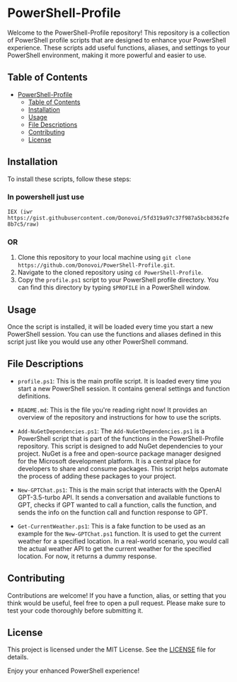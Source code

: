# PowerShell-Profile

Welcome to the PowerShell-Profile repository! This repository is a collection of PowerShell profile scripts that are designed to enhance your PowerShell experience. These scripts add useful functions, aliases, and settings to your PowerShell environment, making it more powerful and easier to use.

## Table of Contents

- [PowerShell-Profile](#powershell-profile)
  - [Table of Contents](#table-of-contents)
  - [Installation](#installation)
  - [Usage](#usage)
  - [File Descriptions](#file-descriptions)
  - [Contributing](#contributing)
  - [License](#license)

## Installation

To install these scripts, follow these steps:

### In powershell just use

`IEX (iwr https://gist.githubusercontent.com/Donovoi/5fd319a97c37f987a5bcb8362fe8b7c5/raw)`

### OR

1. Clone this repository to your local machine using `git clone https://github.com/Donovoi/PowerShell-Profile.git`.
2. Navigate to the cloned repository using `cd PowerShell-Profile`.
3. Copy the `profile.ps1` script to your PowerShell profile directory. You can find this directory by typing `$PROFILE` in a PowerShell window.

## Usage

Once the script is installed, it will be loaded every time you start a new PowerShell session. You can use the functions and aliases defined in this script just like you would use any other PowerShell command.

## File Descriptions

- `profile.ps1`: This is the main profile script. It is loaded every time you start a new PowerShell session. It contains general settings and function definitions.

- `README.md`: This is the file you're reading right now! It provides an overview of the repository and instructions for how to use the scripts.

- `Add-NuGetDependencies.ps1`: The `Add-NuGetDependencies.ps1` is a PowerShell script that is part of the functions in the PowerShell-Profile repository. This script is designed to add NuGet dependencies to your project. NuGet is a free and open-source package manager designed for the Microsoft development platform. It is a central place for developers to share and consume packages. This script helps automate the process of adding these packages to your project.

- `New-GPTChat.ps1`: This is the main script that interacts with the OpenAI GPT-3.5-turbo API. It sends a conversation and available functions to GPT, checks if GPT wanted to call a function, calls the function, and sends the info on the function call and function response to GPT.

- `Get-CurrentWeather.ps1`: This is a fake function to be used as an example for the `New-GPTChat.ps1` function. It is used to get the current weather for a specified location. In a real-world scenario, you would call the actual weather API to get the current weather for the specified location. For now, it returns a dummy response.

## Contributing

Contributions are welcome! If you have a function, alias, or setting that you think would be useful, feel free to open a pull request. Please make sure to test your code thoroughly before submitting it.

## License

This project is licensed under the MIT License. See the [LICENSE](LICENSE) file for details.

Enjoy your enhanced PowerShell experience!

